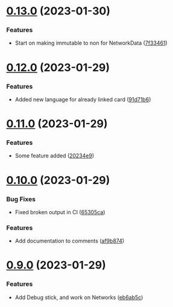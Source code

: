 # [0.13.0](https://github.com/KatCodesMods/mffs/compare/v0.12.0...v0.13.0) (2023-01-30)


### Features

* Start on making immutable to non for NetworkData ([7f33461](https://github.com/KatCodesMods/mffs/commit/7f33461ac061f18d03549483dd0bcbe40602ffcc))



# [0.12.0](https://github.com/KatCodesMods/mffs/compare/v0.11.0...v0.12.0) (2023-01-29)


### Features

* Added new language for already linked card ([91d71b6](https://github.com/KatCodesMods/mffs/commit/91d71b6a459bfff0140f6deb87b138687b26eb5b))



# [0.11.0](https://github.com/KatCodesMods/mffs/compare/v0.10.0...v0.11.0) (2023-01-29)


### Features

* Some feature added ([20234e9](https://github.com/KatCodesMods/mffs/commit/20234e9e82526a13dfc043f57516c86737e70368))



# [0.10.0](https://github.com/KatCodesMods/mffs/compare/v0.9.0...v0.10.0) (2023-01-29)


### Bug Fixes

* Fixed broken output in CI ([65305ca](https://github.com/KatCodesMods/mffs/commit/65305caf8a59e55232964c18564fbfc0a4f88efb))


### Features

* Add documentation to comments ([af9b874](https://github.com/KatCodesMods/mffs/commit/af9b874aa7ed3eb8b3d5d6f058e28c720519bec4))



# [0.9.0](https://github.com/KatCodesMods/mffs/compare/v0.8.0...v0.9.0) (2023-01-29)


### Features

* Add Debug stick, and work on Networks ([eb6ab5c](https://github.com/KatCodesMods/mffs/commit/eb6ab5c381e930f8a3ea1d4d54d1c152b4986add))



